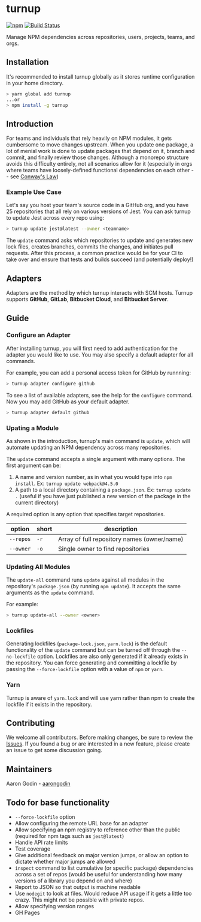 # turnup

[![npm](https://img.shields.io/npm/v/turnup.svg)](https://npmjs.com/turnup)
[![Build Status](https://travis-ci.org/aarongodin/turnup.svg?branch=master)](https://travis-ci.org/aarongodin/turnup)

Manage NPM dependencies across repositories, users, projects, teams, and orgs.

## Installation

It's recommended to install turnup globally as it stores runtime configuration in your home directory.

```sh
> yarn global add turnup
...or
> npm install -g turnup
```

## Introduction

For teams and individuals that rely heavily on NPM modules, it gets cumbersome to move changes upstream. When you update one package, a lot of menial work is done to update packages that depend on it, branch and commit, and finally review those changes. Although a monorepo structure avoids this difficulty entirely, not all scenarios allow for it (especially in orgs where teams have loosely-defined functional dependencies on each other -- see [Conway's Law](https://en.wikipedia.org/wiki/Conway%27s_law))

### Example Use Case

Let's say you host your team's source code in a GitHub org, and you have 25 repositories that all rely on various versions of Jest. You can ask turnup to update Jest across every repo using:

```sh
> turnup update jest@latest --owner <teamname>
```

The `update` command asks which repositories to update and generates new lock files, creates branches, commits the changes, and initiates pull requests. After this process, a common practice would be for your CI to take over and ensure that tests and builds succeed (and potentially deploy!)

## Adapters

Adapters are the method by which turnup interacts with SCM hosts. Turnup supports **GitHub**, **GitLab**, **Bitbucket Cloud**, and **Bitbucket Server**.

## Guide

### Configure an Adapter

After installing turnup, you will first need to add authentication for the adapter you would like to use. You may also specify a default adapter for all commands.

For example, you can add a personal access token for GitHub by runnning:

```sh
> turnup adapter configure github
```

To see a list of available adapters, see the help for the `configure` command. Now you may add GitHub as your default adapter.

```sh
> turnup adapter default github
```

### Upating a Module

As shown in the introduction, turnup's main command is `update`, which will automate updating an NPM dependency across many repositories.

The `update` command accepts a single argument with many options. The first argument can be:

1. A name and version number, as in what you would type into `npm install`. Ex: `turnup update webpack@4.5.0`
2. A path to a local directory containing a `package.json`. Ex: `turnup update .` (useful if you have just published a new version of the package in the current directory)

A required option is any option that specifies target repositories.

| option    | short | description                                 |
|-----------|-------|---------------------------------------------|
| `--repos` | `-r`  | Array of full repository names (owner/name) |
| `--owner` | `-o`  | Single owner to find repositories           |

### Updating All Modules

The `update-all` command runs `update` against all modules in the repository's `package.json` (by running `npm update`). It accepts the same arguments as the `update` command.

For example:

```sh
> turnup update-all --owner <owner>
```

### Lockfiles

Generating lockfiles (`package-lock.json`, `yarn.lock`) is the default functionality of the `update` command but can be turned off through the `--no-lockfile` option. Lockfiles are also only generated if it already exists in the repository. You can force generating and committing a lockfile by passing the `--force-lockfile` option with a value of `npm` or `yarn`.

### Yarn

Turnup is aware of `yarn.lock` and will use yarn rather than npm to create the lockfile if it exists in the repository.

## Contributing

We welcome all contributors. Before making changes, be sure to review the [Issues](https://github.com/aarongodin/turnup/issues). If you found a bug or are interested in a new feature, please create an issue to get some discussion going.

## Maintainers

Aaron Godin - [aarongodin](https://github.com/aarongodin)

## Todo for base functionality

- `--force-lockfile` option
- Allow configuring the remote URL base for an adapter
- Allow specifying an npm registry to reference other than the public (required for npm tags such as `jest@latest`)
- Handle API rate limits
- Test coverage
- Give additional feedback on major version jumps, or allow an option to dictate whether major jumps are allowed
- `inspect` command to list cumulative (or specific package) dependencies across a set of repos (would be useful for understanding how many versions of a library you depend on and where)
- Report to JSON so that output is machine readable
- Use `nodegit` to look at files. Would reduce API usage if it gets a little too crazy. This might not be possible with private repos.
- Allow specifying version ranges
- GH Pages
